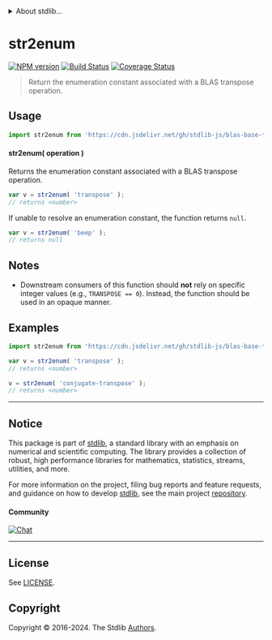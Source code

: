<!--

@license Apache-2.0

Copyright (c) 2024 The Stdlib Authors.

Licensed under the Apache License, Version 2.0 (the "License");
you may not use this file except in compliance with the License.
You may obtain a copy of the License at

   http://www.apache.org/licenses/LICENSE-2.0

Unless required by applicable law or agreed to in writing, software
distributed under the License is distributed on an "AS IS" BASIS,
WITHOUT WARRANTIES OR CONDITIONS OF ANY KIND, either express or implied.
See the License for the specific language governing permissions and
limitations under the License.

-->


<details>
  <summary>
    About stdlib...
  </summary>
  <p>We believe in a future in which the web is a preferred environment for numerical computation. To help realize this future, we've built stdlib. stdlib is a standard library, with an emphasis on numerical and scientific computation, written in JavaScript (and C) for execution in browsers and in Node.js.</p>
  <p>The library is fully decomposable, being architected in such a way that you can swap out and mix and match APIs and functionality to cater to your exact preferences and use cases.</p>
  <p>When you use stdlib, you can be absolutely certain that you are using the most thorough, rigorous, well-written, studied, documented, tested, measured, and high-quality code out there.</p>
  <p>To join us in bringing numerical computing to the web, get started by checking us out on <a href="https://github.com/stdlib-js/stdlib">GitHub</a>, and please consider <a href="https://opencollective.com/stdlib">financially supporting stdlib</a>. We greatly appreciate your continued support!</p>
</details>

# str2enum

[![NPM version][npm-image]][npm-url] [![Build Status][test-image]][test-url] [![Coverage Status][coverage-image]][coverage-url] <!-- [![dependencies][dependencies-image]][dependencies-url] -->

> Return the enumeration constant associated with a BLAS transpose operation.

<!-- Section to include introductory text. Make sure to keep an empty line after the intro `section` element and another before the `/section` close. -->

<section class="intro">

</section>

<!-- /.intro -->

<!-- Package usage documentation. -->



<section class="usage">

## Usage

```javascript
import str2enum from 'https://cdn.jsdelivr.net/gh/stdlib-js/blas-base-transpose-operation-str2enum@deno/mod.js';
```

#### str2enum( operation )

Returns the enumeration constant associated with a BLAS transpose operation.

```javascript
var v = str2enum( 'transpose' );
// returns <number>
```

If unable to resolve an enumeration constant, the function returns `null`.

```javascript
var v = str2enum( 'beep' );
// returns null
```

</section>

<!-- /.usage -->

<!-- Package usage notes. Make sure to keep an empty line after the `section` element and another before the `/section` close. -->

<section class="notes">

## Notes

-   Downstream consumers of this function should **not** rely on specific integer values (e.g., `TRANSPOSE == 0`). Instead, the function should be used in an opaque manner.

</section>

<!-- /.notes -->

<!-- Package usage examples. -->

<section class="examples">

## Examples

<!-- eslint no-undef: "error" -->

```javascript
import str2enum from 'https://cdn.jsdelivr.net/gh/stdlib-js/blas-base-transpose-operation-str2enum@deno/mod.js';

var v = str2enum( 'transpose' );
// returns <number>

v = str2enum( 'conjugate-transpose' );
// returns <number>
```

</section>

<!-- /.examples -->

<!-- Section to include cited references. If references are included, add a horizontal rule *before* the section. Make sure to keep an empty line after the `section` element and another before the `/section` close. -->

<section class="references">

</section>

<!-- /.references -->

<!-- Section for related `stdlib` packages. Do not manually edit this section, as it is automatically populated. -->

<section class="related">

</section>

<!-- /.related -->

<!-- Section for all links. Make sure to keep an empty line after the `section` element and another before the `/section` close. -->


<section class="main-repo" >

* * *

## Notice

This package is part of [stdlib][stdlib], a standard library with an emphasis on numerical and scientific computing. The library provides a collection of robust, high performance libraries for mathematics, statistics, streams, utilities, and more.

For more information on the project, filing bug reports and feature requests, and guidance on how to develop [stdlib][stdlib], see the main project [repository][stdlib].

#### Community

[![Chat][chat-image]][chat-url]

---

## License

See [LICENSE][stdlib-license].


## Copyright

Copyright &copy; 2016-2024. The Stdlib [Authors][stdlib-authors].

</section>

<!-- /.stdlib -->

<!-- Section for all links. Make sure to keep an empty line after the `section` element and another before the `/section` close. -->

<section class="links">

[npm-image]: http://img.shields.io/npm/v/@stdlib/blas-base-transpose-operation-str2enum.svg
[npm-url]: https://npmjs.org/package/@stdlib/blas-base-transpose-operation-str2enum

[test-image]: https://github.com/stdlib-js/blas-base-transpose-operation-str2enum/actions/workflows/test.yml/badge.svg?branch=main
[test-url]: https://github.com/stdlib-js/blas-base-transpose-operation-str2enum/actions/workflows/test.yml?query=branch:main

[coverage-image]: https://img.shields.io/codecov/c/github/stdlib-js/blas-base-transpose-operation-str2enum/main.svg
[coverage-url]: https://codecov.io/github/stdlib-js/blas-base-transpose-operation-str2enum?branch=main

<!--

[dependencies-image]: https://img.shields.io/david/stdlib-js/blas-base-transpose-operation-str2enum.svg
[dependencies-url]: https://david-dm.org/stdlib-js/blas-base-transpose-operation-str2enum/main

-->

[chat-image]: https://img.shields.io/gitter/room/stdlib-js/stdlib.svg
[chat-url]: https://app.gitter.im/#/room/#stdlib-js_stdlib:gitter.im

[stdlib]: https://github.com/stdlib-js/stdlib

[stdlib-authors]: https://github.com/stdlib-js/stdlib/graphs/contributors

[umd]: https://github.com/umdjs/umd
[es-module]: https://developer.mozilla.org/en-US/docs/Web/JavaScript/Guide/Modules

[deno-url]: https://github.com/stdlib-js/blas-base-transpose-operation-str2enum/tree/deno
[deno-readme]: https://github.com/stdlib-js/blas-base-transpose-operation-str2enum/blob/deno/README.md
[umd-url]: https://github.com/stdlib-js/blas-base-transpose-operation-str2enum/tree/umd
[umd-readme]: https://github.com/stdlib-js/blas-base-transpose-operation-str2enum/blob/umd/README.md
[esm-url]: https://github.com/stdlib-js/blas-base-transpose-operation-str2enum/tree/esm
[esm-readme]: https://github.com/stdlib-js/blas-base-transpose-operation-str2enum/blob/esm/README.md
[branches-url]: https://github.com/stdlib-js/blas-base-transpose-operation-str2enum/blob/main/branches.md

[stdlib-license]: https://raw.githubusercontent.com/stdlib-js/blas-base-transpose-operation-str2enum/main/LICENSE

</section>

<!-- /.links -->
